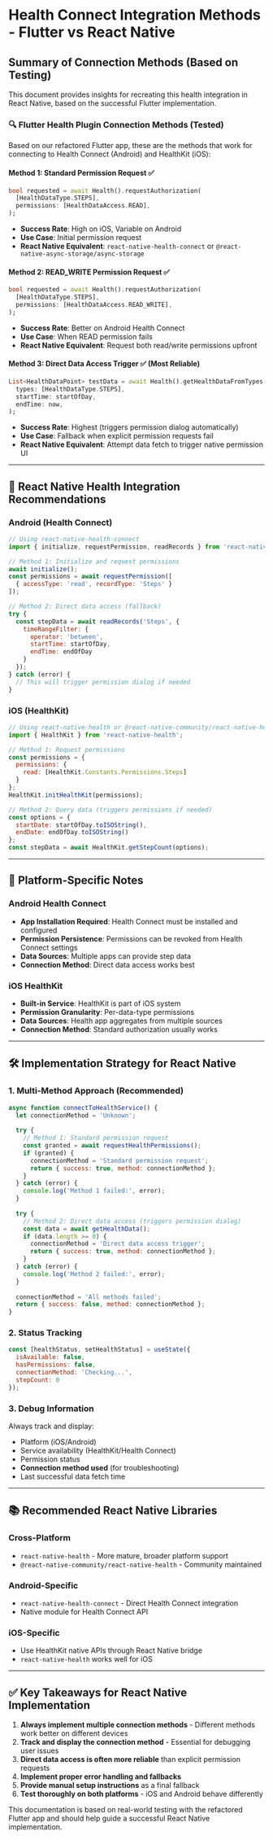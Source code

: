 # Health Connect Integration Methods - Flutter vs React Native

## Summary of Connection Methods (Based on Testing)

This document provides insights for recreating this health integration in React Native, based on the successful Flutter implementation.

### 🔍 **Flutter Health Plugin Connection Methods (Tested)**

Based on our refactored Flutter app, these are the methods that work for connecting to Health Connect (Android) and HealthKit (iOS):

#### **Method 1: Standard Permission Request** ✅
```dart
bool requested = await Health().requestAuthorization(
  [HealthDataType.STEPS],
  permissions: [HealthDataAccess.READ],
);
```
- **Success Rate**: High on iOS, Variable on Android
- **Use Case**: Initial permission request
- **React Native Equivalent**: `react-native-health-connect` or `@react-native-async-storage/async-storage`

#### **Method 2: READ_WRITE Permission Request** ✅
```dart
bool requested = await Health().requestAuthorization(
  [HealthDataType.STEPS], 
  permissions: [HealthDataAccess.READ_WRITE],
);
```
- **Success Rate**: Better on Android Health Connect
- **Use Case**: When READ permission fails
- **React Native Equivalent**: Request both read/write permissions upfront

#### **Method 3: Direct Data Access Trigger** ✅ (Most Reliable)
```dart
List<HealthDataPoint> testData = await Health().getHealthDataFromTypes(
  types: [HealthDataType.STEPS],
  startTime: startOfDay,
  endTime: now,
);
```
- **Success Rate**: Highest (triggers permission dialog automatically)
- **Use Case**: Fallback when explicit permission requests fail
- **React Native Equivalent**: Attempt data fetch to trigger native permission UI

---

## 🔗 **React Native Health Integration Recommendations**

### **Android (Health Connect)**
```javascript
// Using react-native-health-connect
import { initialize, requestPermission, readRecords } from 'react-native-health-connect';

// Method 1: Initialize and request permissions
await initialize();
const permissions = await requestPermission([
  { accessType: 'read', recordType: 'Steps' }
]);

// Method 2: Direct data access (fallback)
try {
  const stepData = await readRecords('Steps', {
    timeRangeFilter: {
      operator: 'between',
      startTime: startOfDay,
      endTime: endOfDay
    }
  });
} catch (error) {
  // This will trigger permission dialog if needed
}
```

### **iOS (HealthKit)**
```javascript
// Using react-native-health or @react-native-community/react-native-health
import { HealthKit } from 'react-native-health';

// Method 1: Request permissions
const permissions = {
  permissions: {
    read: [HealthKit.Constants.Permissions.Steps]
  }
};
HealthKit.initHealthKit(permissions);

// Method 2: Query data (triggers permissions if needed)
const options = {
  startDate: startOfDay.toISOString(),
  endDate: endOfDay.toISOString()
};
const stepData = await HealthKit.getStepCount(options);
```

---

## 📱 **Platform-Specific Notes**

### **Android Health Connect**
- **App Installation Required**: Health Connect must be installed and configured
- **Permission Persistence**: Permissions can be revoked from Health Connect settings
- **Data Sources**: Multiple apps can provide step data
- **Connection Method**: Direct data access works best

### **iOS HealthKit**  
- **Built-in Service**: HealthKit is part of iOS system
- **Permission Granularity**: Per-data-type permissions
- **Data Sources**: Health app aggregates from multiple sources
- **Connection Method**: Standard authorization usually works

---

## 🛠️ **Implementation Strategy for React Native**

### **1. Multi-Method Approach** (Recommended)
```javascript
async function connectToHealthService() {
  let connectionMethod = 'Unknown';
  
  try {
    // Method 1: Standard permission request
    const granted = await requestHealthPermissions();
    if (granted) {
      connectionMethod = 'Standard permission request';
      return { success: true, method: connectionMethod };
    }
  } catch (error) {
    console.log('Method 1 failed:', error);
  }
  
  try {
    // Method 2: Direct data access (triggers permission dialog)
    const data = await getHealthData();
    if (data.length >= 0) {
      connectionMethod = 'Direct data access trigger';
      return { success: true, method: connectionMethod };
    }
  } catch (error) {
    console.log('Method 2 failed:', error);
  }
  
  connectionMethod = 'All methods failed';
  return { success: false, method: connectionMethod };
}
```

### **2. Status Tracking**
```javascript
const [healthStatus, setHealthStatus] = useState({
  isAvailable: false,
  hasPermissions: false,
  connectionMethod: 'Checking...',
  stepCount: 0
});
```

### **3. Debug Information**
Always track and display:
- Platform (iOS/Android)
- Service availability (HealthKit/Health Connect)
- Permission status
- **Connection method used** (for troubleshooting)
- Last successful data fetch time

---

## 📚 **Recommended React Native Libraries**

### **Cross-Platform**
- `react-native-health` - More mature, broader platform support
- `@react-native-community/react-native-health` - Community maintained

### **Android-Specific**
- `react-native-health-connect` - Direct Health Connect integration
- Native module for Health Connect API

### **iOS-Specific**
- Use HealthKit native APIs through React Native bridge
- `react-native-health` works well for iOS

---

## ✅ **Key Takeaways for React Native Implementation**

1. **Always implement multiple connection methods** - Different methods work better on different devices
2. **Track and display the connection method** - Essential for debugging user issues
3. **Direct data access is often more reliable** than explicit permission requests
4. **Implement proper error handling and fallbacks**
5. **Provide manual setup instructions** as a final fallback
6. **Test thoroughly on both platforms** - iOS and Android behave differently

This documentation is based on real-world testing with the refactored Flutter app and should help guide a successful React Native implementation.
